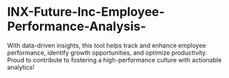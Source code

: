 # INX-Future-Inc-Employee-Performance-Analysis-
With data-driven insights, this tool helps track and enhance employee performance, identify growth opportunities, and optimize productivity. Proud to contribute to fostering a high-performance culture with actionable analytics!
